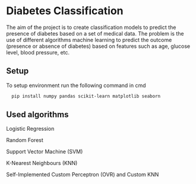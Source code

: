 
# Diabetes Classification

The aim of the project is to create classification models to predict the presence of diabetes based on a set of medical data. The problem is the use of different algorithms machine learning to predict the outcome (presence or absence of diabetes) based on features such as age, glucose level, blood pressure, etc.

##  Setup

To setup environment run the following command in cmd

```bash
  pip install numpy pandas scikit-learn matplotlib seaborn
```

## Used algorithms
Logistic Regression

Random Forest

Support Vector Machine (SVM) 

K-Nearest Neighbours (KNN) 

Self-Implemented Custom Perceptron (OVR) and Custom KNN 


